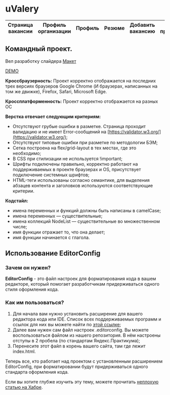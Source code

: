 # uValery
 Страница вакансии | Профиль организации | Профиль | Резюме | Добавить вакансию | О проекте
--- | --- | --- | --- | --- | --- 

## Командный проект. 
Вел разработку слайдера
[Макет](https://www.figma.com/file/nZgu7vsaGd4rdTuvl9YbGO/%F0%9F%A6%9C-uvalery.ru?node-id=164%3A1355)

[DEMO](https://cohort52.github.io/uvalery/)


__Кроссбраузерность:__ Проект корректно отображается на последних трех версиях браузеров Google Chrome (И браузерах, написанных на том же движке), Firefox,  Safari, Microsoft Edge.

__Кроссплатформенность:__ Проект корректно отображается на разных OC

__Верстка отвечает следующим критериям:__
- Отсутствуют грубые ошибки в разметке. Страница проходит валидацию и не имеет Error-сообщений на [https://validator.w3.org/](https://validator.w3.org/);
- Отсутствуют типовые ошибки при разметке по методологии БЭМ;
- Сетка построена на flex/grid-layout в тех местах, где это необходимо;
- В CSS при стилизации не используется !important;
- Шрифты подключены правильно, корректно работают на поддерживаемых в проекте браузерах и OS, присутствует подключение системных шрифтов;
- HTML-теги использованы согласно семантике, для выделения абзацев контента и заголовков используются соответствующие критерии.

__Кодстайл:__
- имена переменных и функций должны быть написаны в camelCase;
- имена переменных — существительные;
- имена коллекций NodeList — существительные во множественном числе;
- имя функции отражает то, что она делает;
- имя функции начинается с глагола.

## Использование EditorConfig

### Зачем он нужен?

__EditorConfig__ - это файл настроек для форматирования кода в вашем редакторе, который помогает разработчикам придерживаться одного стиля оформления кода.

### Как им пользоваться?

1. Для начала вам нужно установить расширение для вашего редактора кода или IDE. Список всех поддерживаемых программ и ссылок для них вы можете найти по [этой ссылке](https://editorconfig.org/#download);
2. Далее вам нужен сам файл настроек .editorconfig. Вы можете воспользоваться файлом из нашего репозитория. В нём настроены отступы в 2 пробела (по стандартам Яндекс.Практикума);
3. Перенесите этот файл в корень вашего сайта, там где лежит index.html.

Теперь все, кто работает над проектом с установленным расширением EditorConfig, при форматировании будут придерживаться одного стандарта оформления кода.

Если вы хотите глубже изучить эту тему, можете прочитать [неплохую статью на Хабре](https://habr.com/ru/post/220131/).
